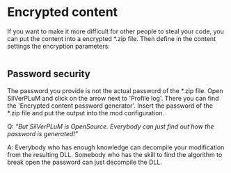 # Encrypted content

If you want to make it more difficult for other people to steal your code, you can put the content into a encrypted \*.zip file. Then define in the content settings the encryption parameters:

```json

```

## Password security

The password you provide is not the actual password of the \*.zip file. Open SilVerPLuM and click on the arrow next to 'Profile log'. There you can find the 'Encrypted content password generator'. Insert the password of the \*.zip file and put the output into the mod configuration.

Q: *"But SilVerPLuM is OpenSource. Everybody can just find out how the password is generated!"*

A: Everybody who has enough knowledge can decompile your modification from the resulting DLL. Somebody who has the skill to find the algorithm to break open the password can just decompile the DLL.
